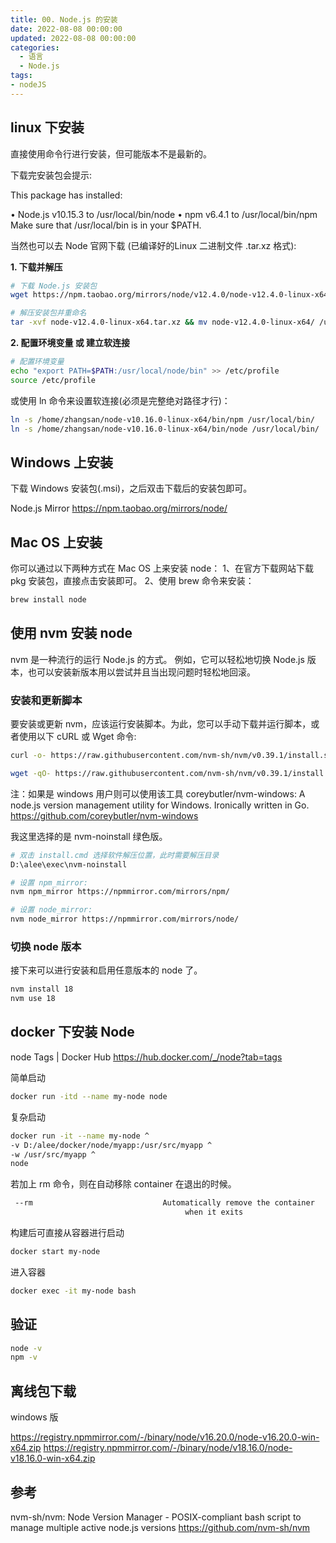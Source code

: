```yaml
---
title: 00. Node.js 的安装
date: 2022-08-08 00:00:00
updated: 2022-08-08 00:00:00
categories:
  - 语言
  - Node.js
tags:
- nodeJS
---
```


## linux 下安装

直接使用命令行进行安装，但可能版本不是最新的。

下载完安装包会提示:

This package has installed:

• Node.js v10.15.3 to /usr/local/bin/node
• npm v6.4.1 to /usr/local/bin/npm
Make sure that /usr/local/bin is in your $PATH.

当然也可以去 Node 官网下载 (已编译好的Linux 二进制文件 .tar.xz  格式):

**1. 下载并解压**

```sh
# 下载 Node.js 安装包
wget https://npm.taobao.org/mirrors/node/v12.4.0/node-v12.4.0-linux-x64.tar.xz

# 解压安装包并重命名
tar -xvf node-v12.4.0-linux-x64.tar.xz && mv node-v12.4.0-linux-x64/ /usr/local/node
```

**2. 配置环境变量 或 建立软连接**

```bash
# 配置环境变量
echo "export PATH=$PATH:/usr/local/node/bin" >> /etc/profile
source /etc/profile
```

或使用 ln 命令来设置软连接(必须是完整绝对路径才行)：

```sh
ln -s /home/zhangsan/node-v10.16.0-linux-x64/bin/npm /usr/local/bin/
ln -s /home/zhangsan/node-v10.16.0-linux-x64/bin/node /usr/local/bin/
```

## Windows 上安装

下载 Windows 安装包(.msi)，之后双击下载后的安装包即可。

Node.js Mirror
<https://npm.taobao.org/mirrors/node/>

## Mac OS 上安装

你可以通过以下两种方式在 Mac OS 上来安装 node：
1、在官方下载网站下载 pkg 安装包，直接点击安装即可。
2、使用 brew 命令来安装：

```bash
brew install node
```

## 使用 nvm 安装 node

nvm 是一种流行的运行 Node.js 的方式。 例如，它可以轻松地切换 Node.js 版本，也可以安装新版本用以尝试并且当出现问题时轻松地回滚。

### 安装和更新脚本

要安装或更新 nvm，应该运行安装脚本。为此，您可以手动下载并运行脚本，或者使用以下 cURL 或 Wget 命令:

```sh
curl -o- https://raw.githubusercontent.com/nvm-sh/nvm/v0.39.1/install.sh | bash
```

```sh
wget -qO- https://raw.githubusercontent.com/nvm-sh/nvm/v0.39.1/install.sh | bash
```

注：如果是 windows 用户则可以使用该工具
coreybutler/nvm-windows: A node.js version management utility for Windows. Ironically written in Go.
<https://github.com/coreybutler/nvm-windows>

我这里选择的是 nvm-noinstall 绿色版。

```sh
# 双击 install.cmd 选择软件解压位置，此时需要解压目录
D:\alee\exec\nvm-noinstall

# 设置 npm_mirror:
nvm npm_mirror https://npmmirror.com/mirrors/npm/

# 设置 node_mirror:
nvm node_mirror https://npmmirror.com/mirrors/node/
```

### 切换 node 版本

接下来可以进行安装和启用任意版本的 node 了。

```sh
nvm install 18
nvm use 18
```

## docker 下安装 Node

node Tags | Docker Hub
<https://hub.docker.com/_/node?tab=tags>

简单启动

```sh
docker run -itd --name my-node node
```

复杂启动

```sh
docker run -it --name my-node ^
-v D:/alee/docker/node/myapp:/usr/src/myapp ^
-w /usr/src/myapp ^
node
```

若加上 rm 命令，则在自动移除 container 在退出的时候。

```sh
 --rm                             Automatically remove the container
                                       when it exits
```

构建后可直接从容器进行启动

```sh
docker start my-node
```

进入容器

```sh
docker exec -it my-node bash
```

## 验证

```sh
node -v
npm -v
```

## 离线包下载

windows 版

<https://registry.npmmirror.com/-/binary/node/v16.20.0/node-v16.20.0-win-x64.zip>
<https://registry.npmmirror.com/-/binary/node/v18.16.0/node-v18.16.0-win-x64.zip>

## 参考

nvm-sh/nvm: Node Version Manager - POSIX-compliant bash script to manage multiple active node.js versions
<https://github.com/nvm-sh/nvm>
